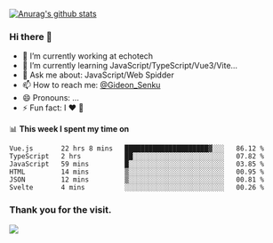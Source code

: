 [![Anurag's github stats](https://github-readme-stats.vercel.app/api?username=gideonsenku)](https://github.com/anuraghazra/github-readme-stats)
### Hi there 👋
- 🔭 I’m currently working at echotech
- 🌱 I’m currently learning JavaScript/TypeScript/Vue3/Vite...
- 💬 Ask me about: JavaScript/Web Spidder 
- 📫 How to reach me: [@Gideon_Senku](https://t.me/Gideon_Senku)
- 😄 Pronouns: ...
- ⚡ Fun fact: I ❤️ 🎵

📊 **This week I spent my time on**
<!--START_SECTION:waka-->

```text
Vue.js       22 hrs 8 mins   █████████████████████▓░░░   86.12 %
TypeScript   2 hrs           ██░░░░░░░░░░░░░░░░░░░░░░░   07.82 %
JavaScript   59 mins         █░░░░░░░░░░░░░░░░░░░░░░░░   03.85 %
HTML         14 mins         ▒░░░░░░░░░░░░░░░░░░░░░░░░   00.95 %
JSON         12 mins         ▒░░░░░░░░░░░░░░░░░░░░░░░░   00.81 %
Svelte       4 mins          ░░░░░░░░░░░░░░░░░░░░░░░░░   00.26 %
```

<!--END_SECTION:waka-->


### Thank you for the visit.
![](http://profile-counter.glitch.me/gideonsenku/count.svg)
<!--
**GideonSenku/GideonSenku** is a ✨ _special_ ✨ repository because its `README.md` (this file) appears on your GitHub profile.

Here are some ideas to get you started:

- 🔭 I’m currently working on ...
- 🌱 I’m currently learning ...
- 👯 I’m looking to collaborate on ...
- 🤔 I’m looking for help with ...
- 💬 Ask me about ...
- 📫 How to reach me: ...
- 😄 Pronouns: ...
- ⚡ Fun fact: ...
-->
